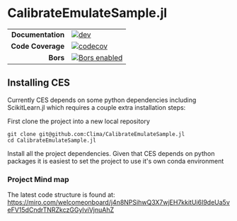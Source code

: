# CalibrateEmulateSample.jl

|||
|---------------------:|:----------------------------------------------|
| **Documentation**    | [![dev][docs-dev-img]][docs-dev-url]          |
| **Code Coverage**    | [![codecov][codecov-img]][codecov-url]        |
| **Bors**             | [![Bors enabled][bors-img]][bors-url]         |

[docs-dev-img]: https://img.shields.io/badge/docs-dev-blue.svg
[docs-dev-url]: https://CliMA.github.io/CalibrateEmulateSample.jl/dev/

[codecov-img]: https://codecov.io/gh/CliMA/CalibrateEmulateSample.jl/branch/master/graph/badge.svg
[codecov-url]: https://codecov.io/gh/CliMA/CalibrateEmulateSample.jl

[bors-img]: https://bors.tech/images/badge_small.svg
[bors-url]: https://app.bors.tech/repositories/24774

## Installing CES

Currently CES depends on some python dependencies including ScikitLearn.jl which requires a couple extra installation steps:

First clone the project into a new local repository

```
git clone git@github.com:Clima/CalibrateEmulateSample.jl
cd CalibrateEmulateSample.jl
```

Install all the project dependencies.  Given that CES depends on python packages it is easiest to set the project to use it's own conda environment

### Project Mind map
The latest code structure is found at:
https://miro.com/welcomeonboard/j4n8NPSihwQ3X7wjEH7kkitUi6I9deUa5veFV15dCndrTNRZkczGGyIviVjnuAhZ
